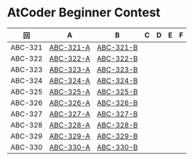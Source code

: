 # AtCoder Beginner Contest

| 回 | A | B | C | D | E | F |
|:---:|:---:|:---:|:---:|:---:|:---:|:---:|
| ABC-321 | [ABC-321-A](ABC-321-A.py) | [ABC-321-B](ABC-321-B.py) |  |  |  |  |
| ABC-322 | [ABC-322-A](ABC-322-A.py) | [ABC-322-B](ABC-322-B.py) |  |  |  |  |
| ABC-323 | [ABC-323-A](ABC-323-A.py) | [ABC-323-B](ABC-323-B.py) |  |  |  |  |
| ABC-324 | [ABC-324-A](ABC-324-A.py) | [ABC-324-B](ABC-324-B.py) |  |  |  |  |
| ABC-325 | [ABC-325-A](ABC-325-A.py) | [ABC-325-B](ABC-325-B.py) |  |  |  |  |
| ABC-326 | [ABC-326-A](ABC-326-A.py) | [ABC-326-B](ABC-326-B.py) |  |  |  |  |
| ABC-327 | [ABC-327-A](ABC-327-A.py) | [ABC-327-B](ABC-327-B.py) |  |  |  |  |
| ABC-328 | [ABC-328-A](ABC-328-A.py) | [ABC-328-B](ABC-328-B.py) |  |  |  |  |
| ABC-329 | [ABC-329-A](ABC-329-A.py) | [ABC-329-B](ABC-329-B.py) |  |  |  |  |
| ABC-330 | [ABC-330-A](ABC-330-A.py) | [ABC-330-B](ABC-330-B.py) |  |  |  |  |
